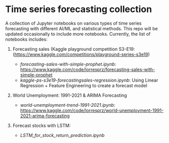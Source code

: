 # Time series forecasting collection
A collection of Jupyter notebooks on various types of time series forecasting with different AI/ML and statistical methods. This repo will be updated occasionally to include more notebooks. Currently, the list of notebooks includes:

1. Forecasting sales (Kaggle playground competition S3-E19:
   (https://www.kaggle.com/competitions/playground-series-s3e19)
   - *forecasting-sales-with-simple-prophet.ipynb*: https://www.kaggle.com/code/lorresprz/forecasting-sales-with-simple-prophet
   - *kaggle-ps-s3e19-forecastingsales-regression.ipynb*: Using Linear Regression + Feature Engineering to create a forecast model

2. World Unemployment: 1991-2021 & ARIMA Forecasting
   - *world-unemployment-trend-1991-2021.ipynb*: https://www.kaggle.com/code/lorresprz/world-unemployment-1991-2021-arima-forecasting
  
4. Forecast stocks with LSTM:
   - *LSTM_for_stock_return_prediction.ipynb*
